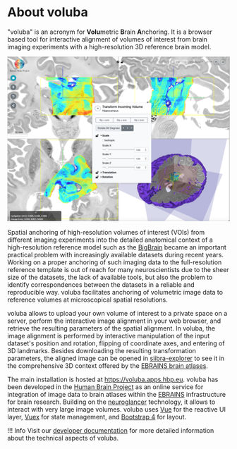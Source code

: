 # About voluba

"voluba" is an acronym for **Volu**metric **B**rain **A**nchoring. 
It is a browser based tool for interactive alignment of volumes of interest from brain imaging experiments with a high-resolution 3D reference brain model.

![image](images/teaser.png)

Spatial anchoring of high-resolution volumes of interest (VOIs) from different imaging experiments into the detailed anatomical context of a high-resolution reference model such as the [BigBrain](https://search.kg.ebrains.eu/instances/Dataset/d07f9305-1e75-4548-a348-b155fb323d31) became an important practical problem with increasingly available datasets during recent years. Working on a proper anchoring of such imaging data to the full-resolution reference template is out of reach for many neuroscientists due to the sheer size of the datasets, the lack of available tools, but also the problem to identify correspondences between the datasets in a reliable and reproducible way. voluba facilitates anchoring of volumetric image data to reference volumes at microscopical spatial resolutions. 

voluba allows to upload your own volume of interest to a private space on a server, perform the interactive image alignment in your web browser, and retrieve the resulting parameters of the spatial alignment. In voluba, the image alignment is performed by interactive manipulation of the input dataset's position and rotation, flipping of coordinate axes, and entering of 3D landmarks. 
Besides downloading the resulting transformation parameters, the aligned image can be opened in [siibra-explorer](https://atlases.ebrains.eu/viewer) to see it in the comprehensive 3D context offered by the [EBRAINS brain atlases](https://ebrains.eu/services/atlases). 

The main installation is hosted at <https://voluba.apps.hbp.eu>. voluba has been developed in the [Human Brain Project](https://humanbrainproject.eu) as an online service for integration of image data to brain atlases within the [EBRAINS](https://ebrains.eu) infrastructure for brain research.
Building on the [neuroglancer](https://github.com/google/neuroglancer) technology, it allows to interact with very large image volumes. voluba uses [Vue](https://vuejs.org) for the reactive UI layer, [Vuex](https://vuex.vuejs.org/) for state management, and [Bootstrap 4](https://getbootstrap.com/docs/4.0) for layout.

!!! Info
	Visit our [developer documentation](https://voluba-user-doc.apps-dev.hbp.eu/) for more detailed information about the technical aspects of voluba.